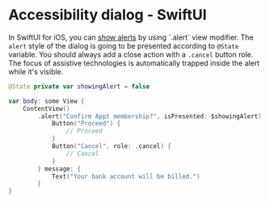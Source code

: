 # Accessibility dialog - SwiftUI

In SwiftUI for iOS, you can [show alerts](https://developer.apple.com/documentation/swiftui/view/alert(_:ispresented:presenting:actions:message:)-8584l) by using `.alert` view modifier. The `alert` style of the dialog is going to be presented according to `@State` variable. You should always add a close action with a `.cancel` button role. The focus of assistive technologies is automatically trapped inside the alert while it's visible.

```swift
@State private var showingAlert = false

var body: some View {
    ContentView()
        .alert("Confirm Appt membership?", isPresented: $showingAlert) {
            Button("Proceed") {
                // Proceed
            }
            Button("Cancel", role: .cancel) {
                // Cancel
            }
        } message: {
            Text("Your bank account will be billed.")
        }
}
```
